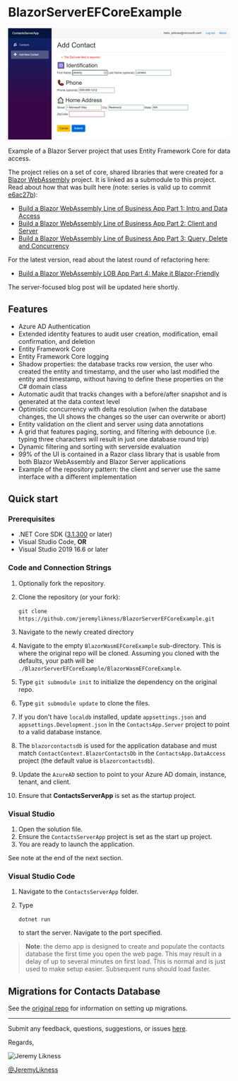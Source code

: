 # BlazorServerEFCoreExample

![Application screenshot](./appsnap.jpg)

Example of a Blazor Server project that uses Entity Framework Core for data access.

The project relies on a set of core, shared libraries that were created for a [Blazor WebAssembly](https://github.com/JeremyLikness/BlazorWasmEFCoreExample) project.
It is linked as a submodule to this project.
Read about how that was built here (note: series is valid up to commit 
[e6ac27b](https://github.com/JeremyLikness/BlazorWasmEFCoreExample/commit/e6ac27b5b2b2c1d40406aa34e8884ec8b0e5808a)):

- [Build a Blazor WebAssembly Line of Business App Part 1: Intro and Data Access](https://blog.jeremylikness.com/blog/build-a-blazor-webassembly-line-of-business-app/)
- [Build a Blazor WebAssembly Line of Business App Part 2: Client and Server](https://blog.jeremylikness.com/blog/build-a-blazor-webassembly-line-of-business-app-part-2/)
- [Build a Blazor WebAssembly Line of Business App Part 3: Query, Delete and Concurrency](https://blog.jeremylikness.com/blog/build-a-blazor-webassembly-line-of-business-app-part-3/)

For the latest version, read about the latest round of refactoring here:

- [Build a Blazor WebAssembly LOB App Part 4: Make it Blazor-Friendly](https://blog.jeremylikness.com/blog/build-a-blazor-webassembly-line-of-business-app-part-4/)

The server-focused blog post will be updated here shortly.

## Features

* Azure AD Authentication
* Extended identity features to audit user creation, modification, email confirmation, and deletion
* Entity Framework Core
* Entity Framework Core logging
* Shadow properties: the database tracks row version, the user who created the entity and timestamp, and the user who last modified the entity and timestamp, without having to define these properties on the C# domain class
* Automatic audit that tracks changes with a before/after snapshot and is generated at the data context level
* Optimistic concurrency with delta resolution (when the database changes, the UI shows the changes so the user can overwrite or abort)
* Entity validation on the client and server using data annotations
* A grid that features paging, sorting, and filtering with debounce (i.e. typing three characters will result in just one database round trip)
* Dynamic filtering and sorting with serverside evaluation
* 99% of the UI is contained in a Razor class library that is usable from both Blazor WebAssembly and Blazor Server applications
* Example of the repository pattern: the client and server use the same interface with a different implementation

## Quick start

### Prerequisites

- .NET Core SDK ([3.1.300](https://dotnet.microsoft.com/download/dotnet-core/3.1) or later)
- Visual Studio Code, **OR**
- Visual Studio 2019 16.6 or later

### Code and Connection Strings

1. Optionally fork the repository.
1. Clone the repository (or your fork): 

   `git clone https://github.com/jeremylikness/BlazorServerEFCoreExample.git`
1. Navigate to the newly created directory
1. Navigate to the empty `BlazorWasmEFCoreExample` sub-directory. This is where the original repo will be cloned. Assuming you cloned with the defaults, your path will be `./BlazorServerEFCoreExample/BlazorWasmEFCoreExample`.
1. Type `git submodule init` to initialize the dependency on the original repo.
1. Type `git submodule update` to clone the files.
1. If you don't have `localdb` installed, update `appsettings.json` and `appsettings.Development.json` in the `ContactsApp.Server` project to point to a valid database instance. 
1. The `blazorcontactsdb` is used for the application database and must match `ContactContext.BlazorContactsDb` in the `ContactsApp.DataAccess` project (the default value is `blazorcontactsdb`).
1. Update the `AzureAD` section to point to your Azure AD domain, instance, tenant, and client.
1. Ensure that **ContactsServerApp** is set as the startup project.

### Visual Studio

1. Open the solution file.
1. Ensure the `ContactsServerApp` project is set as the start up project.
1. You are ready to launch the application.

See note at the end of the next section.

### Visual Studio Code

1. Navigate to the `ContactsServerApp` folder.
1. Type 

   `dotnet run`
    
   to start the server. Navigate to the port specified.
  
> **Note**: the demo app is designed to create and populate the contacts database the first time you open the web page. This may result in a delay of up to several minutes on first load. This is normal and is just used to make setup easier. Subsequent runs should load faster.

## Migrations for Contacts Database

See the [original repo](https://github.com/JeremyLikness/BlazorWasmEFCoreExample) for information on setting up migrations.

---

Submit any feedback, questions, suggestions, or issues [here](https://github.com/JeremyLikness/BlazorServerEFCoreExample/issues/new).

Regards,

![Jeremy Likness](https://blog.jeremylikness.com/images/jeremylikness.gif)

[@JeremyLikness](https://twitter.com/JeremyLikness)
